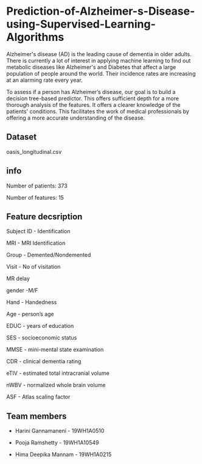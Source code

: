 # Prediction-of-Alzheimer-s-Disease-using-Supervised-Learning-Algorithms

Alzheimer's disease (AD) is the leading cause of dementia in older adults. There is currently a lot of interest in applying machine learning to find out metabolic diseases like Alzheimer's and Diabetes that affect a large population of people around the world. Their incidence rates are increasing at an alarming rate every year. 

To assess if a person has Alzheimer’s disease, our goal is to build a decision tree-based predictor. This offers sufficient depth for a more thorough analysis of the features. It offers a clearer knowledge of the patients' conditions. This facilitates the work of medical professionals by offering a more accurate understanding of the disease.

## Dataset

oasis_longitudinal.csv

## info

Number of patients: 373

Number of features: 15

## Feature decsription

Subject ID - Identification

MRI - MRI Identification

Group - Demented/Nondemented

Visit - No of visitation

MR delay

gender -M/F

Hand - Handedness

Age - person’s age

EDUC - years of education

SES - socioeconomic status

MMSE - mini-mental state examination

CDR - clinical dementia rating

eTIV - estimated total intracranial volume

nWBV - normalized whole brain volume

ASF - Atlas scaling factor

## Team members

- Harini Gannamaneni - 19WH1A0510

- Pooja Ramshetty - 19WH1A10549

- Hima Deepika Mannam - 19WH1A0215
